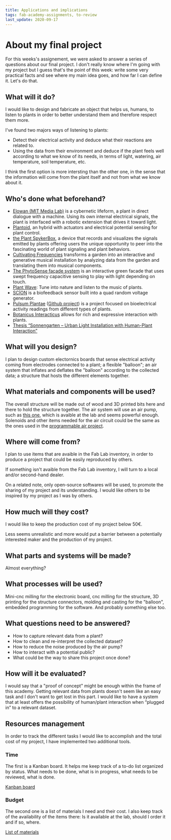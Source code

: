 ```yaml
---
title: Applications and implications
tags: fab-academy-assignments, to-review
last_update: 2020-09-17
---
```



# About my final project

For this weeks's assignement, we were asked to answer a series of questions about our final project. I don't really know where I'm going with my project but I guess that's the point of this week: write some very practical facts and see where my main idea goes, and how far I can define it. Let's do that.

## What will it do?

I would like to design and fabricate an object that helps us, humans, to listen to plants in order to better understand them and therefore respect them more.

I've found two majors ways of listening to plants:

- Detect their electrical activity and deduce what their reactions are related to.
- Using the data from their environment and deduce if the plant feels well according to what we know of its needs, in terms of light, watering, air temperature, soil temperature, etc.

I think the first option is more intersting than the other one, in the sense that the information will come from the plant itself and not from what we know about it.

## Who's done what beforehand?


- [Elowan (MIT Media Lab)](https://www.media.mit.edu/projects/elowan-a-plant-robot-hybrid/overview/)
  is a cybernetic lifeform, a plant in direct dialogue with a machine. Using its own internal
  electrical signals, the plant is interfaced with a robotic extension that drives it toward light.
- [Plantoid](https://hackaday.io/project/134172-plantoid), an hybrid with actuators and electrical
  potential sensing for plant control.
- [the Plant SpykerBox](https://backyardbrains.com/products/plantspikerbox), a device that records and visualizes the signals emitted by plants offering users the unique opportunity to peer into the fascinating world of plant signaling and plant behaviors.
- [Cultivating Frequencies](https://colinhonigman.com/Cultivating-Frequencies) transforms a garden into an interactive and generative musical installation by analyzing data from the garden and translating them into musical components.
- [The PhytoSense façade system](http://www.iaacblog.com/programs/phytosense/) is an interactive green facade that uses swept frequency capacitive sensing to play with light depending on touch.
- [Plant Wave](https://www.plantwave.com/): Tune into nature and listen to the music of plants.
- [SCÍON](https://www.instruomodular.com/product/scion/) is a biofeedback sensor built into a quad random voltage generator.
- [Pulsum Plantae](http://lessnullvoid.cc/content/2011/10/pulsum-plantae/) ([Github project](https://github.com/Lessnullvoid/Pulsum-Plantae)) is a project focused on bioelectrical activity readings from different types of plants.
- [Botanicus Interacticus](http://www.ivanpoupyrev.com/project/botanicus-interacticus) allows for rich and expressive interaction with plants.
- [Thesis “Sonnengarten – Urban Light Installation with Human-Plant Interaction”](https://sonnengartenjena.wordpress.com/2020/05/26/thesis-sonnengarten-urban-light-installation-with-human-plant-interaction/)

## What will you design?

I plan to design custom electornics boards that sense electrical activity coming from electrodes connected to a plant; a flexible "balloon"; an air system that inflates and deflates the "balloon" according to the collected data; a structure that hosts the different elements together.

## What materials and components will be used?

The overall structure will be made out of wood and 3D printed bits here and there to hold the structure together. The air system will use an air pump, such as [this one](https://www.sparkfun.com/products/10398), which is avaible at the lab and seems powerful enough. Solenoids and other items needed for the air circuit could be the same as the ones used in the [programmable air project](https://github.com/Programmable-Air).

## Where will come from?

I plan to use items that are avaible in the Fab Lab inventory, in order to produce a project that could be easily reproduced by others.

If something isn't avaible from the Fab Lab inventory, I will turn to a local and/or second-hand dealer.

On a related note, only open-source softwares will be used, to promote the sharing of my project and its understanding. I would like others to be inspired by my project as I was by others.

## How much will they cost?

I would like to keep the production cost of my project below 50€.

Less seems unrealistic and more would put a barrier between a potentially interested maker and the production of my project.

## What parts and systems will be made?

Almost everything?

## What processes will be used?

Mini-cnc milling for the electronic board, cnc milling for the structure, 3D printing for the structure connectors, molding and casting for the "balloon", embedded programming for the software. And probably something else too.

## What questions need to be answered?

- How to capture relevant data from a plant?
- How to clean and re-interpret the collected dataset?
- How to reduce the noise produced by the air pump?
- How to interact with a potential public?
- What could be the way to share this project once done?

## How will it be evaluated?

I would say that a "proof of concept" might be enough within the frame of this academy. Getting relevant data from plants doesn't seem like an easy task and I don't want to get lost in this part. I would like to have a system that at least offers the possibility of human/plant interaction when “plugged in” to a relevant dataset.

## Resources management

In order to track the different tasks I would like to accomplish and the total cost of my project, I have implemented two additional tools.

### Time

The first is a Kanban board. It helps me keep track of a to-do list organized by status. What needs to be done, what is in progress, what needs to be reviewed, what is done.

[Kanban board](button:http://board.antoine.studio/?controller=BoardViewController&action=readonly&token=3d91cde4a718ce18cd986a67eff38899f8eb1612ddae621507a00da28f4f)

### Budget

The second one is a list of materials I need and their cost. I also keep track of the availability of the items there: Is it available at the lab, should I order it and if so, where.

[List of materials](button:https://docs.google.com/spreadsheets/d/1nhU3fjO-yuVyLYuE5AC39vmvim1dWyxoJ2PYOr6acvA/edit?usp=sharing)





